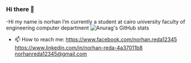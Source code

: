 ### Hi there 👋


-Hi my name is norhan I’m currently a student at cairo university faculty of engineering computer department 
![Anurag's GitHub stats](https://github-readme-stats.vercel.app/api?username=norhanreda&theme=dark&show_icons=true)
- 📫 How to reach me: 
https://www.facebook.com/norhan.reda12345
https://www.linkedin.com/in/norhan-reda-4a37011b8
norhanreda12345@gmail.com

